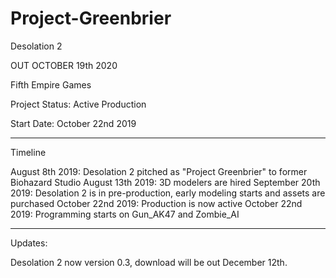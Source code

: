 # Project-Greenbrier

Desolation 2

OUT OCTOBER 19th 2020

Fifth Empire Games

Project Status: Active Production

Start Date: October 22nd 2019
__________________________________________________________________________________________

Timeline

August 8th 2019: Desolation 2 pitched as "Project Greenbrier" to former Biohazard Studio
August 13th 2019: 3D modelers are hired
September 20th 2019: Desolation 2 is in pre-production, early modeling starts and assets are purchased
October 22nd 2019: Production is now active
October 22nd 2019: Programming starts on Gun_AK47 and Zombie_AI

_________________________________________________________________________________________

Updates: 

Desolation 2 now version 0.3, download will be out December 12th.
